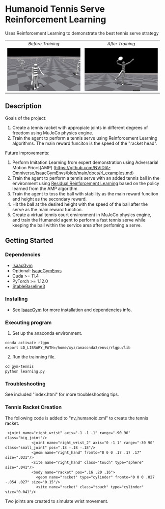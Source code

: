 # Humanoid Tennis Serve Reinforcement Learning
Uses Reinforcement Learning to demonstrate the best tennis serve strategy


<table>
  <tr>
     <td align="center"><em>Before Training</em></td>
     <td align="center"><em>After Training</em></td>
  </tr>
  <tr>
    <td><img src="./images/pre_train.png" width="300"></td>
    <td><img src="./images/post_train.png" width="300"></td>
  </tr>
</table>

## Description

Goals of the project: 
1. Create a tennis racket with appropiate joints in different degrees of freedom using MuJoCo physics engine.
2. Train the agent to perform a tennis serve using Reinforcement Learning algorithms. The main reward funciton is the speed of the "racket head".

Future improvements:
1. Perform Imitation Learning from expert demonstration using Adversarial Motion Priors(AMP) (https://github.com/NVIDIA-Omniverse/IsaacGymEnvs/blob/main/docs/rl_examples.md) 
2. Train the agent to perform a tennis serve with an added tennis ball in the environment using [Residual Reinforcement Learning](https://arxiv.org/abs/1812.03201) based on the policy learned from the AMP algorithm.
3. Train the agent to toss the ball with stability as the main reward funciton and height as the secondary reward.
4. Hit the ball at the desired height with the speed of the ball after the serve as the main reward function.
5. Create a virtual tennis court environment in MuJoCo physics engine, and train the Humanoid agent to perform a fast tennis serve while keeping the ball within the service area after perfoming a serve. 


## Getting Started

### Dependencies

* [IsaacGym](https://developer.nvidia.com/isaac-gym)
* Optional: [IsaacGymEnvs](https://github.com/NVIDIA-Omniverse/IsaacGymEnvs)
* Cuda >= 11.4
* PyTorch >= 1.12.0
* [StableBaseline3](https://stable-baselines3.readthedocs.io/en/master/)

### Installing

* See [IsaacGym](https://developer.nvidia.com/isaac-gym) for more installation and dependencies info.

### Executing program
1. Set up the anaconda environment.
```
conda activate rlgpu
export LD_LIBRARY_PATH=/home/xyz/anaconda3/envs/rlgpu/lib
```
2. Run the trainning file.
```
cd gym-tennis
python learning.py
```


### Troubleshooting
See included "index.html" for more troubleshooting tips.

### Tennis Racket Creation
The following code is added to "nv_humanoid.xml" to create the tennis racket.
```
 <joint name="right_wrist" axis="-1 -1 -1" range="-90 90" class="big_joint"/>
            <joint name="right_wrist_2" axis="0 -1 1" range="-30 90" class="small_joint" pos=".18 -.18 -.18"/>
            <geom name="right_hand" fromto="0 0 0 .17 .17 .17" size=".031"/>
            <site name="right_hand" class="touch" type="sphere" size=".041"/>
            <body name="racket" pos=".16 .20 .16">
              <geom name="racket" type="cylinder" fromto="0 0 0 .027 -.054 .027" size="0.15"/>
              <site name="racket" class="touch" type="cylinder" size="0.041"/> 
```
Two joints are created to simulate wrist movement.
